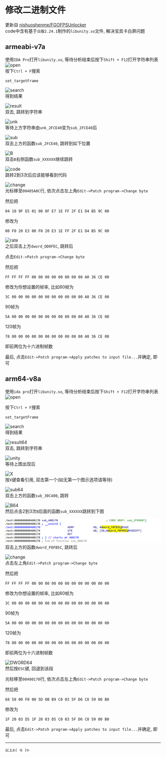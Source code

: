 # 修改二进制文件
更新自 [nishuoshenme/FGOFPSUnlocker](https://github.com/nishuoshenme/FGOFPSUnlocker)  
code中含有基于`日服2.24.1`制作的`libunity.so`文件, 解决宝具卡白屏问题  
## armeabi-v7a
使用`IDA Pro`打开`libunity.so`, 等待分析结束后按下`Shift + F12`打开字符串列表  
![open](https://github.com/tsuasahi/FGOFPSUnlocker/raw/master/imgs/1.png)  
按下`Ctrl + F`搜索  
```
set_targetFrame
```
  
![search](https://github.com/tsuasahi/FGOFPSUnlocker/raw/master/imgs/2.png)  
得到结果  

![result](https://github.com/tsuasahi/FGOFPSUnlocker/raw/master/imgs/3.png)  
双击, 跳转到字符串  

![unk](https://github.com/tsuasahi/FGOFPSUnlocker/raw/master/imgs/4.png)  
等待上方字符串由`unk_2FCE40`变为`sub_2FCE40`后  

![sub](https://github.com/tsuasahi/FGOFPSUnlocker/raw/master/imgs/5.png)  
双击上方的函数`sub_2FCE40`, 跳转到如下位置  

![B](https://github.com/tsuasahi/FGOFPSUnlocker/raw/master/imgs/6.png)  
双击`B`右侧函数`sub_XXXXXX`继续跳转  

![code](https://github.com/tsuasahi/FGOFPSUnlocker/raw/master/imgs/7.png)  
跳转2到3次后应该能够看到代码  

![change](https://github.com/tsuasahi/FGOFPSUnlocker/raw/master/imgs/8.png)  
光标移至`00405A0C`行, 依次点击左上角`Edit->Patch program->Change byte`
  
然后把
  
```
04 10 9F E5 01 00 8F E7 1E FF 2F E1 D4 B5 9C 00
```
  
修改为
  
```
00 F0 20 E3 00 F0 20 E3 1E FF 2F E1 D4 B5 9C 00
```
  
![rate](https://github.com/tsuasahi/FGOFPSUnlocker/raw/master/imgs/9.png)  
之后双击上方`dword_DD0FEC`, 跳转后
  
点击`Edit->Patch program->Change byte`
  
然后把
  
```
FF FF FF FF 00 00 00 00 00 00 00 00 A0 36 CE 00
```
  
修改为你想设置的帧率, 比如60帧为
  
```
3C 00 00 00 00 00 00 00 00 00 00 00 A0 36 CE 00
```
  
90帧为
  
```
5A 00 00 00 00 00 00 00 00 00 00 00 A0 36 CE 00
```
  
120帧为
  
```
78 00 00 00 00 00 00 00 00 00 00 00 A0 36 CE 00
```
  
即前两位为十六进制帧数
  
最后, 点击`Edit->Patch program->Apply patches to input file...`并确定, 即可
  
## arm64-v8a
使用`ida pro`打开`libunity.so`, 等待分析结束后按下`Shift + F12`打开字符串列表  
![open](https://github.com/tsuasahi/FGOFPSUnlocker/raw/master/imgs/1.png)  
  
按下`Ctrl + F`搜索
```
set_targetFrame
```
  
![search](https://github.com/tsuasahi/FGOFPSUnlocker/raw/master/imgs/2.png)  
得到结果
  
![result64](https://github.com/tsuasahi/FGOFPSUnlocker/raw/master/imgs/10.png)  
双击, 跳转到字符串
  
![unity](https://github.com/tsuasahi/FGOFPSUnlocker/raw/master/imgs/11.png)  
等待上图出现后
  
![X](https://github.com/tsuasahi/FGOFPSUnlocker/raw/master/imgs/12.png)  
按`X`键查看引用, 双击第一个(如无第一个图示选项请等待)
  
![sub64](https://github.com/tsuasahi/FGOFPSUnlocker/raw/master/imgs/13.png)  
双击上方的函数`sub_30C400`, 跳转
  
![B64](https://github.com/tsuasahi/FGOFPSUnlocker/raw/master/imgs/14.png)  
然后点击2到3次`B`后面的函数`sub_XXXXXX`跳转到下图
  
![DWORD64](https://github.com/tsuasahi/FGOFPSUnlocker/raw/master/imgs/15.png)  
双击上方的函数`dword_F0FB5C`, 跳转后
  
![change](https://github.com/tsuasahi/FGOFPSUnlocker/raw/master/imgs/8.png)  
点击左上角`Edit->Patch program->Change byte`
  
然后把
  
```
FF FF FF FF 00 00 00 00 00 00 00 00 00 00 00 00
```
  
修改为你想设置的帧率, 比如60帧为
  
```
3C 00 00 00 00 00 00 00 00 00 00 00 00 00 00 00
```
  
90帧为
  
```
5A 00 00 00 00 00 00 00 00 00 00 00 00 00 00 00
```
  
120帧为
  
```
78 00 00 00 00 00 00 00 00 00 00 00 00 00 00 00
```
  
即前两位为十六进制帧数
  
![DWORD64](https://github.com/tsuasahi/FGOFPSUnlocker/raw/master/imgs/14.png)  
然后按`ESC`键, 回退到该段
  
光标移至`00400170`行, 依次点击左上角`Edit->Patch program->Change byte`
  
然后把
  
```
68 58 00 F0 00 5D 0B B9 C0 03 5F D6 C8 59 00 B0
```
  
修改为
  
```
1F 20 03 D5 1F 20 03 D5 C0 03 5F D6 C8 59 00 B0
```
  
最后, 点击`Edit->Patch program->Apply patches to input file...`并确定, 即可
  
***
	以上ᕕ( ᐛ )ᕗ
